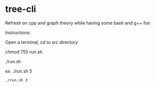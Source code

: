 # tree-cli
Refresh on cpp and graph theory while having some bash and g++ fun

Instructions:

Open a terminal, cd to src directory

chmod 755 run.sh

./run.sh <number>

ex:	./run.sh 5

	./run.sh 3
